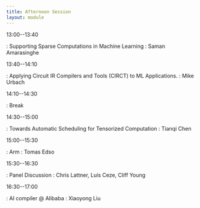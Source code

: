 ```yaml
---
title: Afternoon Session
layout: module
---
```


13:00--13:40

: Supporting Sparse Computations in Machine Learning
  : Saman Amarasinghe

13:40--14:10

: Applying Circuit IR Compilers and Tools (CIRCT) to ML Applications.
  : Mike Urbach

14:10--14:30

: Break


14:30--15:00

: Towards Automatic Scheduling for Tensorized Computation
  : Tianqi Chen


15:00--15:30

: Arm
  : Tomas Edso

15:30--16:30

: Panel Discussion
  : Chris Lattner, Luis Ceze, Cliff Young

16:30--17:00

: AI compiler @ Alibaba
  : Xiaoyong Liu
